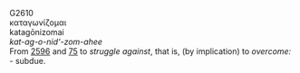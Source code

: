 G2610  
καταγωνίζομαι  
katagōnizomai  
*kat-ag-o-nid‘-zom-ahee*  
From [2596](g2596) and [75](g0075) to *struggle* *against*, that is, (by
implication) to *overcome:* - subdue.  
